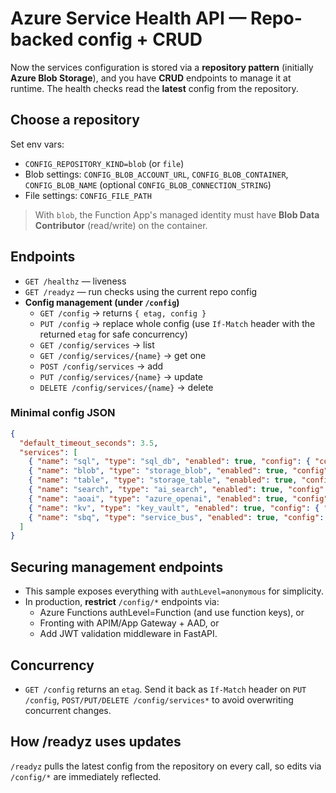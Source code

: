 # Azure Service Health API — Repo-backed config + CRUD

Now the services configuration is stored via a **repository pattern** (initially **Azure Blob Storage**), and you have **CRUD** endpoints to manage it at runtime. The health checks read the **latest** config from the repository.

## Choose a repository
Set env vars:
- `CONFIG_REPOSITORY_KIND=blob` (or `file`)
- Blob settings: `CONFIG_BLOB_ACCOUNT_URL`, `CONFIG_BLOB_CONTAINER`, `CONFIG_BLOB_NAME` (optional `CONFIG_BLOB_CONNECTION_STRING`)
- File settings: `CONFIG_FILE_PATH`

> With `blob`, the Function App's managed identity must have **Blob Data Contributor** (read/write) on the container.

## Endpoints
- `GET /healthz` — liveness
- `GET /readyz` — run checks using the current repo config
- **Config management (under `/config`)**
  - `GET /config` → returns `{ etag, config }`
  - `PUT /config` → replace whole config (use `If-Match` header with the returned `etag` for safe concurrency)
  - `GET /config/services` → list
  - `GET /config/services/{name}` → get one
  - `POST /config/services` → add
  - `PUT /config/services/{name}` → update
  - `DELETE /config/services/{name}` → delete

### Minimal config JSON
```json
{
  "default_timeout_seconds": 3.5,
  "services": [
    { "name": "sql", "type": "sql_db", "enabled": true, "config": { "conn_str": { "source": "kv", "key_vault": { "vault_uri": "https://<vault>.vault.azure.net/", "secret_name": "sql-odbc-connstr" } } } },
    { "name": "blob", "type": "storage_blob", "enabled": true, "config": { "endpoint": { "source": "settings", "setting_name": "BLOB_ENDPOINT" }, "container": { "source": "inline", "value": "sample-container" } } },
    { "name": "table", "type": "storage_table", "enabled": true, "config": { "connection_string": { "source": "kv", "key_vault": { "vault_uri": "https://<vault>.vault.azure.net/", "secret_name": "storage-connstr" } }, "table_name": { "source": "inline", "value": "sampletable" } } },
    { "name": "search", "type": "ai_search", "enabled": true, "config": { "endpoint": { "source": "settings", "setting_name": "AI_SEARCH_ENDPOINT" }, "index_name": { "source": "settings", "setting_name": "AI_SEARCH_INDEX" } } },
    { "name": "aoai", "type": "azure_openai", "enabled": true, "config": { "endpoint": { "source": "settings", "setting_name": "AZURE_OPENAI_ENDPOINT" }, "api_version": { "source": "inline", "value": "2024-10-21" }, "live_call": { "source": "inline", "value": false }, "deployment": { "source": "settings", "setting_name": "AZURE_OPENAI_DEPLOYMENT" } } },
    { "name": "kv", "type": "key_vault", "enabled": true, "config": { "vault_uri": { "source": "settings", "setting_name": "KEY_VAULT_URI" }, "test_secret_name": { "source": "settings", "setting_name": "KEY_VAULT_TEST_SECRET_NAME" } } },
    { "name": "sbq", "type": "service_bus", "enabled": true, "config": { "namespace": { "source": "settings", "setting_name": "SERVICEBUS_NAMESPACE" }, "entity": { "type": { "source": "inline", "value": "queue" }, "queue_name": { "source": "inline", "value": "my-queue" } } } }
  ]
}
```

## Securing management endpoints
- This sample exposes everything with `authLevel=anonymous` for simplicity.
- In production, **restrict** `/config/*` endpoints via:
  - Azure Functions authLevel=Function (and use function keys), or
  - Fronting with APIM/App Gateway + AAD, or
  - Add JWT validation middleware in FastAPI.

## Concurrency
- `GET /config` returns an `etag`. Send it back as `If-Match` header on `PUT /config`, `POST/PUT/DELETE /config/services*` to avoid overwriting concurrent changes.

## How /readyz uses updates
`/readyz` pulls the latest config from the repository on every call, so edits via `/config/*` are immediately reflected.
